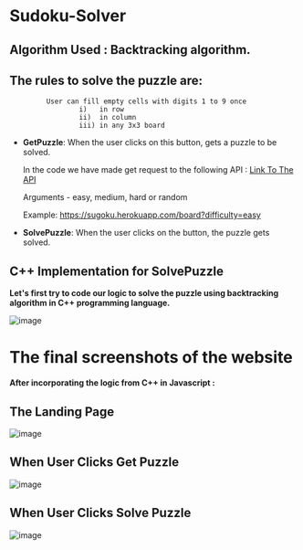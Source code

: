 # Sudoku-Solver

## Algorithm Used : Backtracking algorithm.
## The rules to solve the puzzle are:

             User can fill empty cells with digits 1 to 9 once 
                     i)   in row 
                     ii)  in column
                     iii) in any 3x3 board  
- **GetPuzzle**: When the user clicks on this button, gets a puzzle to be solved.

  In the code we have made get request to the following API :
  [Link To The API](https://sugoku.herokuapp.com/board)
  
  Arguments -
        easy, medium, hard or random
       
  Example:
  https://sugoku.herokuapp.com/board?difficulty=easy
  
- **SolvePuzzle**: When the user clicks on the button, the puzzle gets solved.
## C++ Implementation for SolvePuzzle
**Let's first try to code our logic to solve the puzzle using backtracking algorithm in C++ programming language.**

![image](https://user-images.githubusercontent.com/92745924/167242465-bff61120-f905-472c-b604-d010ae1b8fa5.png)

# The final screenshots of the website 
**After incorporating the logic from C++ in Javascript :**

## The Landing Page
![image](https://user-images.githubusercontent.com/92745924/167245453-d4e06817-f67e-41d7-a99f-dbbfab675d0c.png)

## When User Clicks Get Puzzle
![image](https://user-images.githubusercontent.com/92745924/167245466-70f09fe8-7405-4585-b46f-096c337a0062.png)

## When User Clicks Solve Puzzle
![image](https://user-images.githubusercontent.com/92745924/167245481-f04aedc2-bbf9-4cb2-97cc-1555e15f95e6.png)
